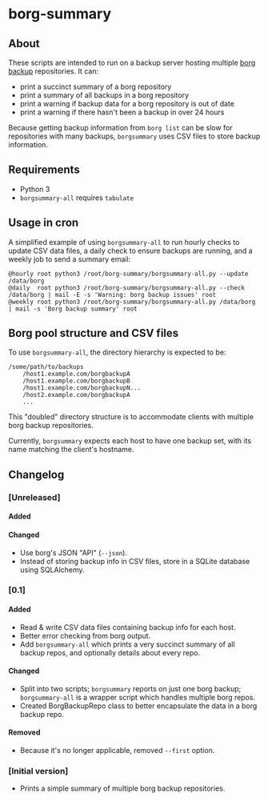 # borg-summary

## About

These scripts are intended to run on a backup server hosting multiple [borg backup](http://borgbackup.readthedocs.io/en/stable/index.html) repositories. It can:

* print a succinct summary of a borg repository
* print a summary of all backups in a borg repository
* print a warning if backup data for a borg repository is out of date
* print a warning if there hasn't been a backup in over 24 hours

Because getting backup information from `borg list` can be slow for repositories with many backups, `borgsummary` uses CSV files to store backup information.


## Requirements

* Python 3
* `borgsummary-all` requires `tabulate`


## Usage in cron

A simplified example of using `borgsummary-all` to run hourly checks to update CSV data files, a daily check to ensure backups are running, and a weekly job to send a summary email:

```
@hourly root python3 /root/borg-summary/borgsummary-all.py --update /data/borg
@daily  root python3 /root/borg-summary/borgsummary-all.py --check /data/borg | mail -E -s 'Warning: borg backup issues' root
@weekly root python3 /root/borg-summary/borgsummary-all.py /data/borg | mail -s 'Borg backup summary' root
```


## Borg pool structure and CSV files

To use `borgsummary-all`, the directory hierarchy is expected to be:

```
/some/path/to/backups
    /host1.example.com/borgbackupA
    /host1.example.com/borgbackupB
    /host1.example.com/borgbackupN...
    /host2.example.com/borgbackupA
    ...
```

This "doubled" directory structure is to accommodate clients with multiple borg backup repositories.

Currently, `borgsummary` expects each host to have one backup set, with its name matching the client's hostname.



## Changelog

### [Unreleased]

#### Added

#### Changed

* Use borg's JSON "API" (`--json`).
* Instead of storing backup info in CSV files, store in a SQLite database using SQLAlchemy.

### [0.1]

#### Added

* Read & write CSV data files containing backup info for each host.
* Better error checking from borg output.
* Add `borgsummary-all` which prints a very succinct summary of all backup repos, and optionally details about every repo.

#### Changed

* Split into two scripts; `borgsummary` reports on just one borg backup; `borgsummary-all` is a wrapper script which handles multiple borg repos.
* Created BorgBackupRepo class to better encapsulate the data in a borg backup repo.

#### Removed

* Because it's no longer applicable, removed `--first` option.

### [Initial version]

* Prints a simple summary of multiple borg backup repositories.
